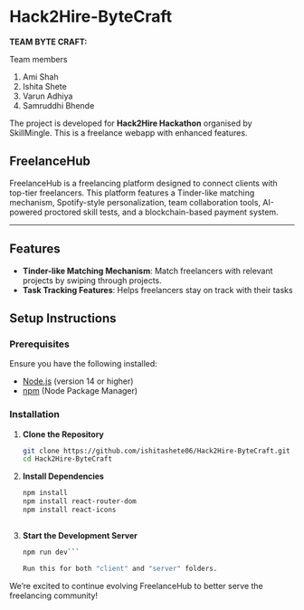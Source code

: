 # Hack2Hire-ByteCraft
**TEAM BYTE CRAFT:**

Team members
1. Ami Shah
2. Ishita Shete
3. Varun Adhiya
4. Samruddhi Bhende

The project is developed for **Hack2Hire Hackathon** organised by SkillMingle. This is a freelance webapp with enhanced features. 

## FreelanceHub

FreelanceHub is a freelancing platform designed to connect clients with top-tier freelancers. This platform features a Tinder-like matching mechanism, Spotify-style personalization, team collaboration tools, AI-powered proctored skill tests, and a blockchain-based payment system.


---

## Features

- **Tinder-like Matching Mechanism**: Match freelancers with relevant projects by swiping through projects.
- **Task Tracking Features**: Helps freelancers stay on track with their tasks

## Setup Instructions

### Prerequisites

Ensure you have the following installed:

- [Node.js](https://nodejs.org/) (version 14 or higher)
- [npm](https://www.npmjs.com/) (Node Package Manager)

### Installation

1. **Clone the Repository**

   ```bash
   git clone https://github.com/ishitashete06/Hack2Hire-ByteCraft.git
   cd Hack2Hire-ByteCraft

2. **Install Dependencies**

   ```bash
   npm install
   npm install react-router-dom
   npm install react-icons
  

3. **Start the Development Server**

   ```bash
   npm run dev```

   Run this for both "client" and "server" folders.

We’re excited to continue evolving FreelanceHub to better serve the freelancing community!
